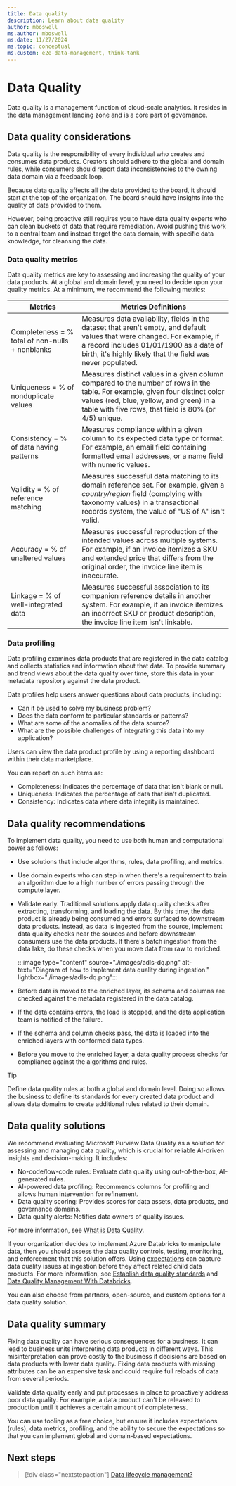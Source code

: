 ```yaml
---
title: Data quality
description: Learn about data quality
author: mboswell
ms.author: mboswell
ms.date: 11/27/2024
ms.topic: conceptual
ms.custom: e2e-data-management, think-tank
---
```


# Data Quality

Data quality is a management function of cloud-scale analytics. It resides in the data management landing zone and is a core part of governance.

## Data quality considerations

Data quality is the responsibility of every individual who creates and consumes data products. Creators should adhere to the global and domain rules, while consumers should report data inconsistencies to the owning data domain via a feedback loop.

Because data quality affects all the data provided to the board, it should start at the top of the organization. The board should have insights into the quality of data provided to them.

However, being proactive still requires you to have data quality experts who can clean buckets of data that require remediation. Avoid pushing this work to a central team and instead target the data domain, with specific data knowledge, for cleansing the data.

### Data quality metrics

Data quality metrics are key to assessing and increasing the quality of your data products. At a global and domain level, you need to decide upon your quality metrics. At a minimum, we recommend the following metrics:

| Metrics  | Metrics Definitions  |
|----------|----------------------|
| Completeness = % total of non-nulls + nonblanks | Measures data availability, fields in the dataset that aren't empty, and default values that were changed. For example, if a record includes 01/01/1900 as a date of birth, it's highly likely that the field was never populated. |
| Uniqueness = % of nonduplicate values | Measures distinct values in a given column compared to the number of rows in the table. For example, given four distinct color values (red, blue, yellow, and green) in a table with five rows, that field is 80% (or 4/5) unique. |
| Consistency = % of data having patterns | Measures compliance within a given column to its expected data type or format. For example, an email field containing formatted email addresses, or a name field with numeric values. |
| Validity = % of reference matching | Measures successful data matching to its domain reference set. For example, given a *country/region* field (complying with taxonomy values) in a transactional records system, the value of "US of A" isn't valid. |
| Accuracy = % of unaltered values | Measures successful reproduction of the intended values across multiple systems. For example, if an invoice itemizes a SKU and extended price that differs from the original order, the invoice line item is inaccurate. |
| Linkage = % of well-integrated data | Measures successful association to its companion reference details in another system. For example, if an invoice itemizes an incorrect SKU or product description, the invoice line item isn't linkable. |

### Data profiling

Data profiling examines data products that are registered in the data catalog and collects statistics and information about that data. To provide summary and trend views about the data quality over time, store this data in your metadata repository against the data product.

Data profiles help users answer questions about data products, including:

- Can it be used to solve my business problem?
- Does the data conform to particular standards or patterns?
- What are some of the anomalies of the data source?
- What are the possible challenges of integrating this data into my application?

Users can view the data product profile by using a reporting dashboard within their data marketplace.

You can report on such items as:

- Completeness: Indicates the percentage of data that isn't blank or null.
- Uniqueness: Indicates the percentage of data that isn't duplicated.
- Consistency: Indicates data where data integrity is maintained.

## Data quality recommendations

To implement data quality, you need to use both human and computational power as follows:

- Use solutions that include algorithms, rules, data profiling, and metrics.
- Use domain experts who can step in when there's a requirement to train an algorithm due to a high number of errors passing through the compute layer.
- Validate early. Traditional solutions apply data quality checks after extracting, transforming, and loading the data. By this time, the data product is already being consumed and errors surfaced to downstream data products. Instead, as data is ingested from the source, implement data quality checks near the sources and before downstream consumers use the data products. If there's batch ingestion from the data lake, do these checks when you move data from raw to enriched.

   :::image type="content" source="./images/adls-dq.png" alt-text="Diagram of how to implement data quality during ingestion." lightbox="./images/adls-dq.png":::

- Before data is moved to the enriched layer, its schema and columns are checked against the metadata registered in the data catalog.
- If the data contains errors, the load is stopped, and the data application team is notified of the failure.
- If the schema and column checks pass, the data is loaded into the enriched layers with conformed data types.
- Before you move to the enriched layer, a data quality process checks for compliance against the algorithms and rules.

> [!TIP]
> Define data quality rules at both a global and domain level. Doing so allows the business to define its standards for every created data product and allows data domains to create additional rules related to their domain.

## Data quality solutions

We recommend evaluating Microsoft Purview Data Quality as a solution for assessing and managing data quality, which is crucial for reliable AI-driven insights and decision-making. It includes:

- No-code/low-code rules: Evaluate data quality using out-of-the-box, AI-generated rules.
- AI-powered data profiling: Recommends columns for profiling and allows human intervention for refinement.
- Data quality scoring: Provides scores for data assets, data products, and governance domains.
- Data quality alerts: Notifies data owners of quality issues.

For more information, see [What is Data Quality](/purview/data-quality-overview).

If your organization decides to implement Azure Databricks to manipulate data, then you should assess the data quality controls, testing, monitoring, and enforcement that this solution offers. Using [expectations](/azure/databricks/delta-live-tables/expectations) can capture data quality issues at ingestion before they affect related child data products. For more information, see [Establish data quality standards](/azure/databricks/lakehouse-architecture/data-governance/best-practices) and [Data Quality Management With Databricks](https://www.databricks.com/discover/pages/data-quality-management#what-is-data-quality).

You can also choose from partners, open-source, and custom options for a data quality solution.

## Data quality summary

Fixing data quality can have serious consequences for a business. It can lead to business units interpreting data products in different ways. This misinterpretation can prove costly to the business if decisions are based on data products with lower data quality. Fixing data products with missing attributes can be an expensive task and could require full reloads of data from several periods.

Validate data quality early and put processes in place to proactively address poor data quality. For example, a data product can't be released to production until it achieves a certain amount of completeness.

You can use tooling as a free choice, but ensure it includes expectations (rules), data metrics, profiling, and the ability to secure the expectations so that you can implement global and domain-based expectations.

## Next steps

> [!div class="nextstepaction"]
> [Data lifecycle management?](govern-lifecycle.md)